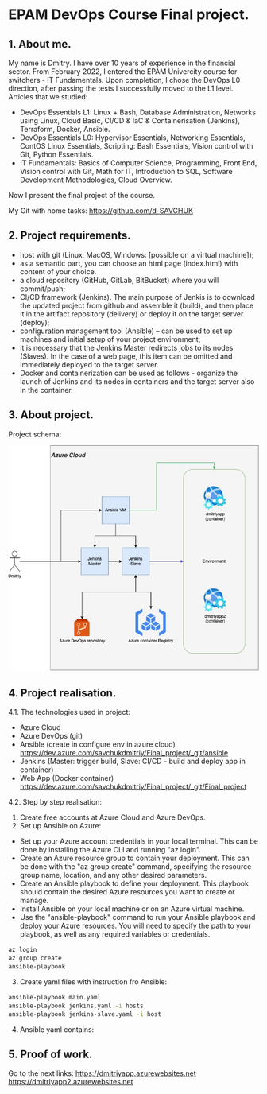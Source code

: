 # EPAM DevOps Course Final project.

## 1. About me.

My name is Dmitry. I have over 10 years of experience in the financial sector. From February 2022, I entered the EPAM Univercity course for switchers - IT Fundamentals. Upon completion, I chose the DevOps L0 direction, after passing the tests I successfully moved to the L1 level. Articles that we studied:
- DevOps Essentials L1: Linux + Bash, Database Administration, Networks using Linux, Cloud Basic, CI/CD & IaC & Containerisation (Jenkins), Terraform, Docker, Ansible.
- DevOps Essentials L0: Hypervisor Essentials, Networking Essentials, ContOS Linux Essentials, Scripting: Bash Essentials, Vision control with Git, Python Essentials.
- IT Fundamentals: Basics of Computer Science, Programming, Front End, Vision control with Git, Math for IT, Introduction to SQL, Software Development Methodologies, Cloud Overview.

Now I present the final project of the course.

My Git with home tasks: https://github.com/d-SAVCHUK

## 2. Project requirements.

- host with git (Linux, MacOS, Windows: [possible on a virtual machine]);
- as a semantic part, you can choose an html page (index.html) with content of your choice.
- a cloud repository (GitHub, GitLab, BitBucket) where you will commit/push;
- CI/CD framework (Jenkins). The main purpose of Jenkis is to download the updated project from github and assemble it (build), and then place it in the artifact repository (delivery) or deploy it on the target server (deploy);
- configuration management tool (Ansible) – can be used to set up machines and initial setup of your project environment;
- it is necessary that the Jenkins Master redirects jobs to its nodes (Slaves). In the case of a web page, this item can be omitted and immediately deployed to the target server.
- Docker and containerization can be used as follows - organize the launch of Jenkins and its nodes in containers and the target server also in the container.

## 3. About project.

Project schema:

![screen](https://github.com/d-SAVCHUK/EPAM_DevOps_Final_project/blob/main/project%20schema.jpg)

## 4. Project realisation.

4.1. The technologies used in project:
- Azure Cloud
- Azure DevOps (git)
- Ansible (create in configure env in azure cloud) https://dev.azure.com/savchukdmitriy/Final_project/_git/ansible 
- Jenkins (Master: trigger build, Slave: CI/CD - build and deploy app in container) 
- Web App (Docker container) https://dev.azure.com/savchukdmitriy/Final_project/_git/Final_project 

4.2. Step by step realisation:
1. Create free accounts at Azure Cloud and Azure DevOps.
2. Set up Ansible on Azure:
- Set up your Azure account credentials in your local terminal. This can be done by installing the Azure CLI and running "az login".
- Create an Azure resource group to contain your deployment. This can be done with the "az group create" command, specifying the resource group name, location, and any other desired parameters.
- Create an Ansible playbook to define your deployment. This playbook should contain the desired Azure resources you want to create or manage.
- Install Ansible on your local machine or on an Azure virtual machine.
- Use the "ansible-playbook" command to run your Ansible playbook and deploy your Azure resources. You will need to specify the path to your playbook, as well as any required variables or credentials.
```bash
az login
az group create
ansible-playbook
```
3. Create yaml files with instruction fro Ansible:
```bash
ansible-playbook main.yaml
ansible-playbook jenkins.yaml -i hosts
ansible-playbook jenkins-slave.yaml -i host
```
4. Ansible yaml contains:

## 5. Proof of work.

Go to the next links:
https://dmitriyapp.azurewebsites.net
https://dmitriyapp2.azurewebsites.net
